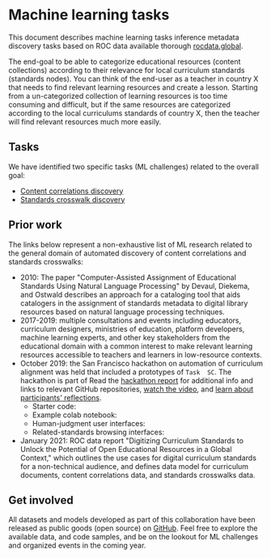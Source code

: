 Machine learning tasks
======================
This document describes machine learning tasks inference metadata discovery tasks
based on ROC data available thorough [rocdata.global](https://rocdata.global).

The end-goal to be able to categorize educational resources (content collections)
according to their relevance for local curriculum standards (standards nodes).
You can think of the end-user as a teacher in country X that needs to find relevant
learning resources and create a lesson. Starting from a un-categorized collection
of learning resources is too time consuming and difficult, but if the same resources
are categorized according to the local curriculums standards of country X, then
the teacher will find relevant resources much more easily.


## Tasks

We have identified two specific tasks (ML challenges) related to the overall goal:

 - [Content correlations discovery](./content_correlations_discovery.md)
 - [Standards crosswalk discovery](./standards_crosswalk_discovery.md)



## Prior work

The links below represent a non-exhaustive list of ML research related to the
general domain of automated discovery of content correlations and standards crosswalks:
 - 2010: The paper "Computer-Assisted Assignment of Educational Standards Using Natural Language Processing"
   by Devaul, Diekema, and Ostwald describes an approach for a cataloging tool
   that aids catalogers in the assignment of standards metadata to digital library resources
   based on natural language processing techniques.
 - 2017-2019: multiple consultations and events including educators, curriculum designers,
   ministries of education, platform developers, machine learning experts,
   and other key stakeholders from the educational domain with a common interest
   to make relevant learning resources accessible to teachers and learners in low-resource contexts. 
 - October 2019: the San Francisco hackathon on automation of curriculum alignment
   was held that included a prototypes of `Task  SC`. The hackathon is part of
   Read the [hackathon report](https://learningequality.org/r/hackathon-oct19-report)
   for additional info and links to relevant GitHub repositories,
   [watch the video](https://learningequality.org/r/hackathon-oct19-video),
   and [learn about participants' reflections](https://blog.learningequality.org/hackathon19-debrief-7f1911d9b109).
    - Starter code:
    - Example colab notebook:
    - Human-judgment user interfaces:
    - Related-standards browsing interfaces:
 - January 2021: ROC data report "Digitizing Curriculum Standards to Unlock the
   Potential of Open Educational Resources in a Global Context," which outlines
   the use cases for digital curriculum standards for a non-technical audience,
   and defines data model for curriculum documents, content correlations data,
   and standards crosswalks data.



## Get involved

All datasets and models developed as part of this collaboration have been released
as public goods (open source) on [GitHub](https://github.com/rocdata).
Feel free to explore the available data, and code samples, and be on the lookout
for ML challenges and organized events in the coming year.

